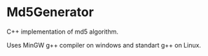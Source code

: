 Md5Generator
============

C++ implementation of md5 algorithm.

Uses MinGW g++ compiler on windows and standart g++ on Linux.
